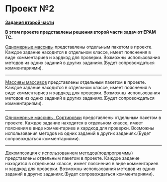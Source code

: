 # Проект №2
[**Задания второй части**](https://github.com/Java0Tutor/2_Algorithmization/blob/master/Practice%20(tasks).pdf)

**В этом проекте представлены решения второй части задач от EPAM TC.**

[Одномерные массивы](https://github.com/PavelAplevich/JavaTutorEpam/tree/master/Training%20Project%20Two/src/one/dimensional/arrays) 
представлены отдельным пакетом в проекте. 
Каждое задание находится в отдельном классе, имеет пояснения в виде комментариев и хардкод для проверки. 
Возможны использования методов из одних заданий в других заданиях.(Будет сопровождаться комментариями).<hr>

[Массивы массивов](https://github.com/PavelAplevich/JavaTutorEpam/tree/master/Training%20Project%20Two/src/tasks/arrays/of/arrays) 
представлены отдельным пакетом в проекте. 
Каждое задание находится в отдельном классе, имеет пояснения в виде комментариев и хардкод для проверки. 
Возможны использования методов из одних заданий в других заданиях.(Будет сопровождаться комментариями).<hr>

[Одномерные массивы. Сортировки](https://github.com/PavelAplevich/JavaTutorEpam/tree/master/Training%20Project%20Two/src/sorting) 
представлены отдельным пакетом в проекте. 
Каждое задание находится в отдельном классе, имеет пояснения в виде комментариев и хардкод для проверки. 
Возможны использования методов из одних заданий в других заданиях.(Будет сопровождаться комментариями).<hr>

[Декомпозиция с использованием методов(подпрограммы)](https://github.com/PavelAplevich/JavaTutorEpam/tree/master/Training%20Project%20Two/src/decomposition/use/metods) 
представлены отдельным пакетом в проекте. 
Каждое задание находится в отдельном классе, имеет пояснения в виде комментариев и хардкод для проверки. 
Возможны использования методов из одних заданий в других заданиях.(Будет сопровождаться комментариями).
